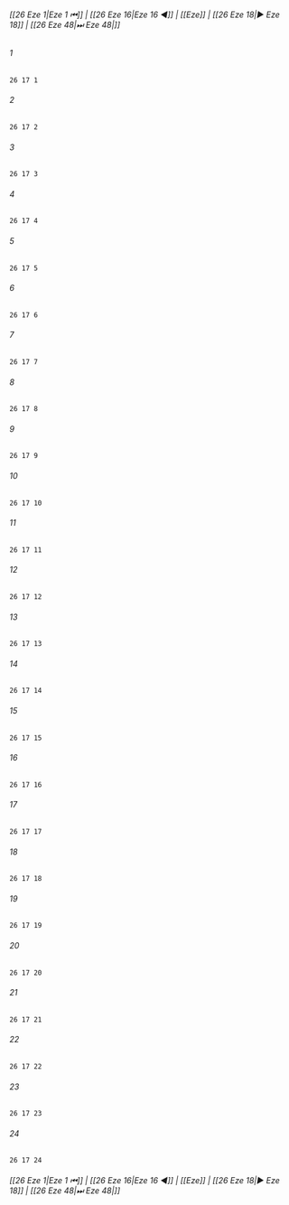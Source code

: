 
###### [[26 Eze 1|Eze 1 ⏮]] | [[26 Eze 16|Eze 16 ◀]] | [[Eze]] | [[26 Eze 18|▶ Eze 18]] | [[26 Eze 48|⏭ Eze 48|]]

###### 1
``` verse
26 17 1 
```
###### 2
``` verse
26 17 2 
```
###### 3
``` verse
26 17 3 
```
###### 4
``` verse
26 17 4 
```
###### 5
``` verse
26 17 5 
```
###### 6
``` verse
26 17 6 
```
###### 7
``` verse
26 17 7 
```
###### 8
``` verse
26 17 8 
```
###### 9
``` verse
26 17 9 
```
###### 10
``` verse
26 17 10 
```
###### 11
``` verse
26 17 11 
```
###### 12
``` verse
26 17 12 
```
###### 13
``` verse
26 17 13 
```
###### 14
``` verse
26 17 14 
```
###### 15
``` verse
26 17 15 
```
###### 16
``` verse
26 17 16 
```
###### 17
``` verse
26 17 17 
```
###### 18
``` verse
26 17 18 
```
###### 19
``` verse
26 17 19 
```
###### 20
``` verse
26 17 20 
```
###### 21
``` verse
26 17 21 
```
###### 22
``` verse
26 17 22 
```
###### 23
``` verse
26 17 23 
```
###### 24
``` verse
26 17 24 
```

###### [[26 Eze 1|Eze 1 ⏮]] | [[26 Eze 16|Eze 16 ◀]] | [[Eze]] | [[26 Eze 18|▶ Eze 18]] | [[26 Eze 48|⏭ Eze 48|]]

